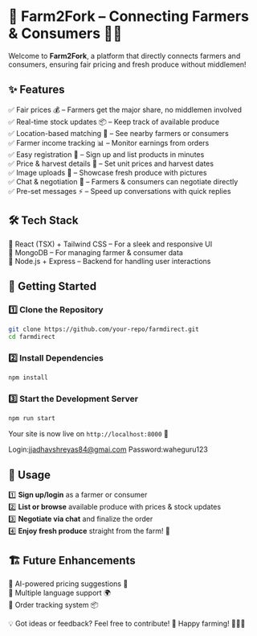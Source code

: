 # 🌾 Farm2Fork – Connecting Farmers & Consumers 🚜🍎  

Welcome to **Farm2Fork**, a platform that directly connects farmers and consumers, ensuring fair pricing and fresh produce without middlemen!  

## ✨ Features  
✅ Fair prices 💰 – Farmers get the major share, no middlemen involved  
✅ Real-time stock updates 📦 – Keep track of available produce  
✅ Location-based matching 📍 – See nearby farmers or consumers  
✅ Farmer income tracking 📊 – Monitor earnings from orders  
✅ Easy registration 📝 – Sign up and list products in minutes  
✅ Price & harvest details 🌱 – Set unit prices and harvest dates  
✅ Image uploads 📸 – Showcase fresh produce with pictures  
✅ Chat & negotiation 💬 – Farmers & consumers can negotiate directly  
✅ Pre-set messages ⚡ – Speed up conversations with quick replies  

## 🛠 Tech Stack  
🚀 React (TSX) + Tailwind CSS – For a sleek and responsive UI  
💾 MongoDB – For managing farmer & consumer data  
📡 Node.js + Express – Backend for handling user interactions  

## 🚀 Getting Started  

### 1️⃣ Clone the Repository  
```sh
git clone https://github.com/your-repo/farmdirect.git
cd farmdirect
```

### 2️⃣ Install Dependencies  
```sh
npm install
```

### 3️⃣ Start the Development Server  
```sh
npm run start
```
Your site is now live on `http://localhost:8000` 🎉  

Login:jjadhavshreyas84@gmai.com
Password:waheguru123

## 📌 Usage  
1️⃣ **Sign up/login** as a farmer or consumer  
2️⃣ **List or browse** available produce with prices & stock updates  
3️⃣ **Negotiate via chat** and finalize the order  
4️⃣ **Enjoy fresh produce** straight from the farm! 🌿  

## 🏗 Future Enhancements  
🔹 AI-powered pricing suggestions 🤖  
🔹 Multiple language support 🌍  
🔹 Order tracking system 📦  

💡 Got ideas or feedback? Feel free to contribute! 🚀 Happy farming! 🌾👨‍🌾


